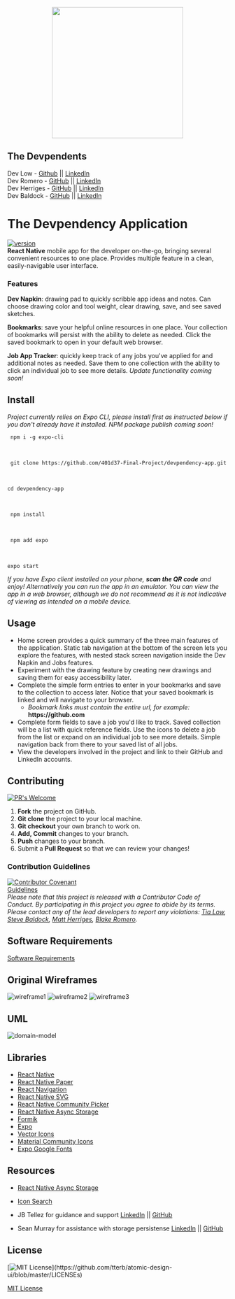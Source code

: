 <p align="center">
  <img width="300" height="300" src='./assets/logo.png'>
</p>

## The Devpendents

Dev Low - [Github](https://github.com/TiaLow) || [LinkedIn](https://www.linkedin.com/in/tia-low/)   
Dev Romero - [GitHub](https://github.com/blakerom) || [LinkedIn](https://www.linkedin.com/in/blakeromero/)   
Dev Herriges - [GitHub](https://github.com/herrigesmt) || [LinkedIn](https://www.linkedin.com/in/herrigesmt/)   
Dev Baldock - [GitHub](https://github.com/SBALDOCK) || [LinkedIn](https://www.linkedin.com/in/stephentbaldock/)

# The Devpendency Application
[![version](https://img.shields.io/badge/version-0.0.8-yellow.svg)](https://semver.org)<br/>
**React Native** mobile app for the developer on-the-go, bringing several convenient resources to one place. Provides multiple feature in a clean, easily-navigable user interface.

### Features

**Dev Napkin**: drawing pad to quickly scribble app ideas and notes. Can choose drawing color and tool weight, clear drawing, save, and see saved sketches.

**Bookmarks**: save your helpful online resources in one place. Your collection of bookmarks will persist with the ability to delete as needed. Click the saved bookmark to open in your default web browser.

**Job App Tracker**: quickly keep track of any jobs you've applied for and additional notes as needed. Save them to one collection with the ability to click an individual job to see more details. *Update functionality coming soon!*


## Install

*Project currently relies on Expo CLI, please install first as instructed below if you don't already have it installed. NPM package publish coming soon!*

     npm i -g expo-cli
<br/>

     git clone https://github.com/401d37-Final-Project/devpendency-app.git

<br/> 

    cd devpendency-app
<br/>

     npm install
<br/>

     npm add expo 
<br/>

    expo start 

*If you have Expo client installed on your phone, **scan the QR code** and enjoy! Alternatively you can run the app in an emulator. You can view the app in a web browser, although we do not recommend as it is not indicative of viewing as intended on a mobile device.*

## Usage

- Home screen provides a quick summary of the three main features of the application. Static tab navigation at the bottom of the screen lets you explore the features, with nested stack screen navigation inside the Dev Napkin and Jobs features. 
- Experiment with the drawing feature by creating new drawings and saving them for easy accessibility later. 
- Complete the simple form entries to enter in your bookmarks and save to the collection to access later. Notice that your saved bookmark is linked and will navigate to your browser.
  - *Bookmark links must contain the entire url, for example:* **ht<span>tps://github.c</span>om**
- Complete form fields to save a job you'd like to track. Saved collection will be a list with quick reference fields. Use the icons to delete a job from the list or expand on an individual job to see more details. Simple navigation back from there to your saved list of all jobs. 
- View the developers involved in the project and link to their GitHub and LinkedIn accounts.

## Contributing
[![PR's Welcome](https://img.shields.io/badge/PRs-welcome-brightgreen.svg?style=flat)](http://makeapullrequest.com)  

1. **Fork** the project on GitHub.
2. **Git clone** the project to your local machine.
3. **Git checkout** your own branch to work on.
4. **Add, Commit** changes to your branch.
5. **Push** changes to your branch.
6. Submit a **Pull Request** so that we can review your changes!


### Contribution Guidelines
[![Contributor Covenant](https://img.shields.io/badge/Contributor%20Covenant-v2.0%20adopted-ff69b4.svg)](code_of_conduct.md)
<br/>
[Guidelines](CONTRIBUTIONS.md)
<br/>
   *Please note that this project is released with a Contributor Code of Conduct. By participating in this project you agree to abide by its terms. Please contact any of the lead developers to report any violations: [Tia Low](mailto:lowtia@gmail.com), [Steve Baldock](stephenbaldock78@gmail.com), [Matt Herriges](herrigesmt@gmail.com), [Blake Romero](blakeromero001@gmail.com).*
   

## Software Requirements

[Software Requirements](requirements.md)

## Original Wireframes

![wireframe1](assets/wireframe1.png)
![wireframe2](assets/wireframe2.png)
![wireframe3](assets/wireframe3.png)

## UML

![domain-model](assets/uml.png)

## Libraries

- [React Native](https://reactnative.dev/)
- [React Native Paper](https://callstack.github.io/react-native-paper/)
- [React Navigation](https://reactnavigation.org/)
- [React Native SVG](https://www.npmjs.com/package/react-native-svg)
- [React Native Community Picker](https://www.npmjs.com/package/@react-native-community/picker)
- [React Native Async Storage](https://reactnative.dev/docs/asyncstorage)
- [Formik](https://formik.org/)
- [Expo](https://expo.io/)
- [Vector Icons](https://docs.expo.io/guides/icons/)
- [Material Community Icons](https://reactnativeelements.com/docs/icon/)
- [Expo Google Fonts](https://www.npmjs.com/package/@expo-google-fonts/inter)

## Resources 

- [React Native Async Storage](https://react-native-async-storage.github.io/async-storage/docs/api/#mergeitem)
- [Icon Search](https://oblador.github.io/react-native-vector-icons/)

- JB Tellez for guidance and support [LinkedIn](https://www.linkedin.com/in/jb-tellez/) || [GitHub](https://github.com/JB-Tellez)
- Sean Murray for assistance with storage persistense [LinkedIn](https://www.linkedin.com/in/sean-j-murray/) || [GitHub](https://github.com/seanjmurray)

## License
[![MIT License](https://img.shields.io/apm/l/atomic-design-ui.svg?)](https://github.com/tterb/atomic-design-ui/blob/master/LICENSEs)

[MIT License](LICENSE)


